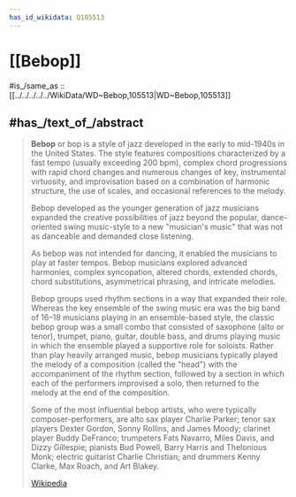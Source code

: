 ```yaml
---
has_id_wikidata: Q105513
---
```


# [[Bebop]] 

#is_/same_as :: [[../../../../../WikiData/WD~Bebop,105513|WD~Bebop,105513]] 

## #has_/text_of_/abstract 

> **Bebop** or bop is a style of jazz developed in the early to mid-1940s in the United States. 
> The style features compositions characterized by a fast tempo (usually exceeding 200 bpm), 
> complex chord progressions with rapid chord changes and numerous changes of key, 
> instrumental virtuosity, and improvisation based on a combination of harmonic structure, 
> the use of scales, and occasional references to the melody.
>
> Bebop developed as the younger generation of jazz musicians 
> expanded the creative possibilities of jazz beyond the popular, dance-oriented swing music-style 
> to a new "musician's music" that was not as danceable and demanded close listening.  
> 
> As bebop was not intended for dancing, it enabled the musicians to play at faster tempos. 
> Bebop musicians explored advanced harmonies, complex syncopation, altered chords, 
> extended chords, chord substitutions, asymmetrical phrasing, and intricate melodies. 
> 
> Bebop groups used rhythm sections in a way that expanded their role. 
> Whereas the key ensemble of the swing music era was the big band of 16–18 musicians playing in an ensemble-based style, the classic bebop group was a small combo that consisted of saxophone (alto or tenor), trumpet, piano, guitar, double bass, and drums playing music in which the ensemble played a supportive role for soloists. Rather than play heavily arranged music, bebop musicians typically played the melody of a composition (called the "head") with the accompaniment of the rhythm section, followed by a section in which each of the performers improvised a solo, then returned to the melody at the end of the composition.
>
> Some of the most influential bebop artists, who were typically composer-performers, are alto sax player Charlie Parker; tenor sax players Dexter Gordon, Sonny Rollins, and James Moody; clarinet player Buddy DeFranco; trumpeters Fats Navarro, Miles Davis, and Dizzy Gillespie; pianists Bud Powell, Barry Harris and Thelonious Monk; electric guitarist Charlie Christian; and drummers Kenny Clarke, Max Roach, and Art Blakey.
>
> [Wikipedia](https://en.wikipedia.org/wiki/Bebop) 

